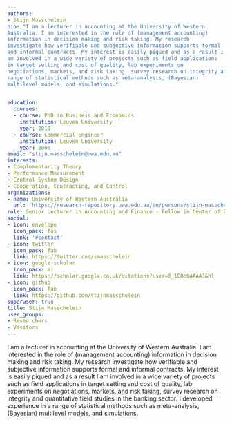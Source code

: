 ```yaml
---
authors:
- Stijn Masschelein 
bio: "I am a lecturer in accounting at the University of Western
Australia. I am interested in the role of (management accounting)
information in decision making and risk taking. My research
investigate how verifiable and subjective information supports formal
and informal contracts. My interest is easily piqued and as a result I
am involved in a wide variety of projects such as field applications
in target setting and cost of quality, lab experiments on
negotiations, markets, and risk taking, survey research on integrity and quantitative field studies in the banking sector. I developed experience in a
range of statistical methods such as meta-analysis, (Bayesian)
multilevel models, and simulations."


education:
  courses:
  - course: PhD in Business and Economics
    institution: Leuven University 
    year: 2010
  - course: Commercial Engineer
    institution: Leuven University 
    year: 2006
email: "stijn.masschelein@uwa.edu.au"
interests:
- Complementarity Theory 
- Performance Measurement 
- Control System Design
- Cooperation, Contracting, and Control
organizations:
- name: University of Western Australia 
  url: "https://research-repository.uwa.edu.au/en/persons/stijn-masschelein"
role: Senior Lecturer in Accounting and Finance - Fellow in Center of Data Business Analytics
social:
- icon: envelope
  icon_pack: fas
  link: '#contact'
- icon: twitter
  icon_pack: fab
  link: https://twitter.com/smasschelein
- icon: google-scholar
  icon_pack: ai
  link: https://scholar.google.co.uk/citations?user=8_1E8cQAAAAJ&hl
- icon: github
  icon_pack: fab
  link: https://github.com/stijnmasschelein
superuser: true
title: Stijn Masschelein
user_groups:
- Researchers
- Visitors
---
```


I am a lecturer in accounting at the University of Western
Australia. I am interested in the role of (management accounting)
information in decision making and risk taking. My research
investigate how verifiable and subjective information supports formal
and informal contracts. My interest is easily piqued and as a result I
am involved in a wide variety of projects such as field applications
in target setting and cost of quality, lab experiments on
negotiations, markets, and risk taking, survey research on integrity
and quantitative field studies in the banking sector. I developed
experience in a range of statistical methods such as meta-analysis,
(Bayesian) multilevel models, and simulations.
